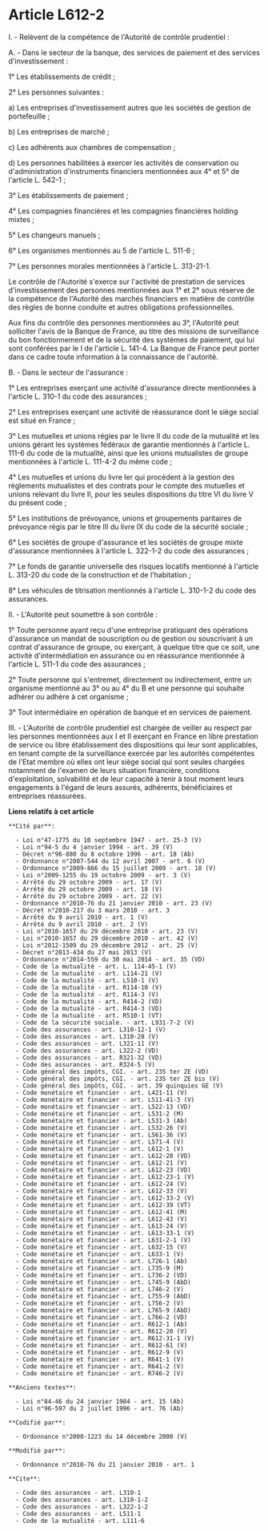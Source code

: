 # Article L612-2

I. - Relèvent de la compétence de l'Autorité de contrôle prudentiel : 

A. - Dans le secteur de la banque, des services de paiement et des services d'investissement : 

1° Les établissements de crédit ; 

2° Les personnes suivantes : 

a) Les entreprises d'investissement autres que les sociétés de gestion de portefeuille ; 

b) Les entreprises de marché ; 

c) Les adhérents aux chambres de compensation ; 

d) Les personnes habilitées à exercer les activités de conservation ou d'administration d'instruments financiers mentionnées
aux 4° et 5° de l'article L. 542-1 ; 

3° Les établissements de paiement ; 

4° Les compagnies financières et les compagnies financières holding mixtes ; 

5° Les changeurs manuels ; 

6° Les organismes mentionnés au 5 de l'article L. 511-6 ; 

7° Les personnes morales mentionnées à l'article L. 313-21-1. 

Le contrôle de l'Autorité s'exerce sur l'activité de prestation de services d'investissement des personnes mentionnées aux 1°
et 2° sous réserve de la compétence de l'Autorité des marchés financiers en matière de contrôle des règles de bonne conduite
et autres obligations professionnelles. 

Aux fins du contrôle des personnes mentionnées au 3°, l'Autorité peut solliciter l'avis de la Banque de France, au titre des
missions de surveillance du bon fonctionnement et de la sécurité des systèmes de paiement, qui lui sont conférées par le I de
l'article L. 141-4. La Banque de France peut porter dans ce cadre toute information à la connaissance de l'autorité. 

B. - Dans le secteur de l'assurance : 

1° Les entreprises exerçant une activité d'assurance directe mentionnées à l'article L. 310-1 du code des assurances ; 

2° Les entreprises exerçant une activité de réassurance dont le siège social est situé en France ; 

3° Les mutuelles et unions régies par le livre II du code de la mutualité et les unions gérant les systèmes fédéraux de
garantie mentionnés à l'article L. 111-6 du code de la mutualité, ainsi que les unions mutualistes de groupe mentionnées à
l'article L. 111-4-2 du même code ; 

4° Les mutuelles et unions du livre Ier qui procèdent à la gestion des règlements mutualistes et des contrats pour le compte
des mutuelles et unions relevant du livre II, pour les seules dispositions du titre VI du livre V du présent code ; 

5° Les institutions de prévoyance, unions et groupements paritaires de prévoyance régis par le titre III du livre IX du code
de la sécurité sociale ; 

6° Les sociétés de groupe d'assurance et les sociétés de groupe mixte d'assurance mentionnées à l'article L. 322-1-2 du code
des assurances ; 

7° Le fonds de garantie universelle des risques locatifs mentionné à l'article L. 313-20 du code de la construction et de
l'habitation ; 

8° Les véhicules de titrisation mentionnés à l'article L. 310-1-2 du code des assurances. 

II. - L'Autorité peut soumettre à son contrôle : 

1° Toute personne ayant reçu d'une entreprise pratiquant des opérations d'assurance un mandat de souscription ou de gestion
ou souscrivant à un contrat d'assurance de groupe, ou exerçant, à quelque titre que ce soit, une activité d'intermédiation en
assurance ou en réassurance mentionnée à l'article L. 511-1 du code des assurances ; 

2° Toute personne qui s'entremet, directement ou indirectement, entre un organisme mentionné au 3° ou au 4° du B et une
personne qui souhaite adhérer ou adhère à cet organisme ; 

3° Tout intermédiaire en opération de banque et en services de paiement. 

III. - L'Autorité de contrôle prudentiel est chargée de veiller au respect par les personnes mentionnées aux I et II exerçant
en France en libre prestation de service ou libre établissement des dispositions qui leur sont applicables, en tenant compte
de la surveillance exercée par les autorités compétentes de l'Etat membre où elles ont leur siège social qui sont seules
chargées notamment de l'examen de leurs situation financière, conditions d'exploitation, solvabilité et de leur capacité à
tenir à tout moment leurs engagements à l'égard de leurs assurés, adhérents, bénéficiaires et entreprises réassurées.

**Liens relatifs à cet article**

	**Cité par**:

	  - Loi n°47-1775 du 10 septembre 1947 - art. 25-3 (V)
	  - Loi n°94-5 du 4 janvier 1994 - art. 39 (V)
	  - Décret n°96-880 du 8 octobre 1996 - art. 18 (Ab)
	  - Ordonnance n°2007-544 du 12 avril 2007 - art. 6 (V)
	  - Ordonnance n°2009-866 du 15 juillet 2009 - art. 18 (V)
	  - Loi n°2009-1255 du 19 octobre 2009 - art. 3 (V)
	  - Arrêté du 29 octobre 2009 - art. 17 (V)
	  - Arrêté du 29 octobre 2009 - art. 18 (V)
	  - Arrêté du 29 octobre 2009 - art. 22 (V)
	  - Ordonnance n°2010-76 du 21 janvier 2010 - art. 23 (V)
	  - Décret n°2010-217 du 3 mars 2010 - art. 3
	  - Arrêté du 9 avril 2010 - art. 1 (V)
	  - Arrêté du 9 avril 2010 - art. 2 (V)
	  - Loi n°2010-1657 du 29 décembre 2010 - art. 23 (V)
	  - Loi n°2010-1657 du 29 décembre 2010 - art. 42 (V)
	  - Loi n°2012-1509 du 29 décembre 2012 - art. 25 (V)
	  - Décret n°2013-434 du 27 mai 2013 (V)
	  - Ordonnance n°2014-559 du 30 mai 2014 - art. 35 (VD)
	  - Code de la mutualité - art. L. 114-45-1 (V)
	  - Code de la mutualité - art. L114-21 (V)
	  - Code de la mutualité - art. L510-1 (V)
	  - Code de la mutualité - art. R114-10 (V)
	  - Code de la mutualité - art. R114-3 (V)
	  - Code de la mutualité - art. R414-2 (VD)
	  - Code de la mutualité - art. R414-3 (VD)
	  - Code de la mutualité - art. R510-1 (VT)
	  - Code de la sécurité sociale. - art. L931-7-2 (V)
	  - Code des assurances - art. L310-12-1 (V)
	  - Code des assurances - art. L310-28 (V)
	  - Code des assurances - art. L321-11 (V)
	  - Code des assurances - art. L322-2 (VD)
	  - Code des assurances - art. R321-32 (VD)
	  - Code des assurances - art. R324-5 (V)
	  - Code général des impôts, CGI. - art. 235 ter ZE (VD)
	  - Code général des impôts, CGI. - art. 235 ter ZE bis (V)
	  - Code général des impôts, CGI. - art. 39 quinquies GE (V)
	  - Code monétaire et financier - art. L421-11 (V)
	  - Code monétaire et financier - art. L511-41-3 (V)
	  - Code monétaire et financier - art. L522-13 (VD)
	  - Code monétaire et financier - art. L531-2 (M)
	  - Code monétaire et financier - art. L531-3 (Ab)
	  - Code monétaire et financier - art. L532-26 (V)
	  - Code monétaire et financier - art. L561-36 (V)
	  - Code monétaire et financier - art. L571-4 (V)
	  - Code monétaire et financier - art. L612-1 (V)
	  - Code monétaire et financier - art. L612-20 (VD)
	  - Code monétaire et financier - art. L612-21 (V)
	  - Code monétaire et financier - art. L612-23 (VD)
	  - Code monétaire et financier - art. L612-23-1 (V)
	  - Code monétaire et financier - art. L612-24 (V)
	  - Code monétaire et financier - art. L612-33 (V)
	  - Code monétaire et financier - art. L612-33-2 (V)
	  - Code monétaire et financier - art. L612-39 (VT)
	  - Code monétaire et financier - art. L612-41 (M)
	  - Code monétaire et financier - art. L612-43 (V)
	  - Code monétaire et financier - art. L613-24 (V)
	  - Code monétaire et financier - art. L613-33-1 (V)
	  - Code monétaire et financier - art. L631-2-1 (V)
	  - Code monétaire et financier - art. L632-15 (V)
	  - Code monétaire et financier - art. L633-1 (V)
	  - Code monétaire et financier - art. L726-1 (Ab)
	  - Code monétaire et financier - art. L735-9 (M)
	  - Code monétaire et financier - art. L736-2 (VD)
	  - Code monétaire et financier - art. L745-9 (AbD)
	  - Code monétaire et financier - art. L746-2 (V)
	  - Code monétaire et financier - art. L755-9 (AbD)
	  - Code monétaire et financier - art. L756-2 (V)
	  - Code monétaire et financier - art. L765-9 (AbD)
	  - Code monétaire et financier - art. L766-2 (VD)
	  - Code monétaire et financier - art. R612-1 (Ab)
	  - Code monétaire et financier - art. R612-20 (V)
	  - Code monétaire et financier - art. R612-31-1 (V)
	  - Code monétaire et financier - art. R612-61 (V)
	  - Code monétaire et financier - art. R612-9 (V)
	  - Code monétaire et financier - art. R641-1 (V)
	  - Code monétaire et financier - art. R641-2 (V)
	  - Code monétaire et financier - art. R746-2 (V)

	**Anciens textes**:

	  - Loi n°84-46 du 24 janvier 1984 - art. 15 (Ab)
	  - Loi n°96-597 du 2 juillet 1996 - art. 76 (Ab)

	**Codifié par**:

	  - Ordonnance n°2000-1223 du 14 décembre 2000 (V)

	**Modifié par**:

	  - Ordonnance n°2010-76 du 21 janvier 2010 - art. 1

	**Cite**:

	  - Code des assurances - art. L310-1
	  - Code des assurances - art. L310-1-2
	  - Code des assurances - art. L322-1-2
	  - Code des assurances - art. L511-1
	  - Code de la mutualité - art. L111-6
